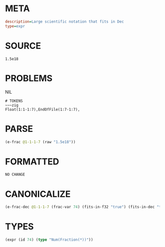 # META
~~~ini
description=Large scientific notation that fits in Dec
type=expr
~~~
# SOURCE
~~~roc
1.5e18
~~~
# PROBLEMS
NIL

~~~
# TOKENS
~~~zig
Float(1:1-1:7),EndOfFile(1:7-1:7),
~~~
# PARSE
~~~clojure
(e-frac @1-1-1-7 (raw "1.5e18"))
~~~
# FORMATTED
~~~roc
NO CHANGE
~~~
# CANONICALIZE
~~~clojure
(e-frac-dec @1-1-1-7 (frac-var 74) (fits-in-f32 "true") (fits-in-dec "true") (value "1.5e18") (id 74))
~~~
# TYPES
~~~clojure
(expr (id 74) (type "Num(Fraction(*))"))
~~~